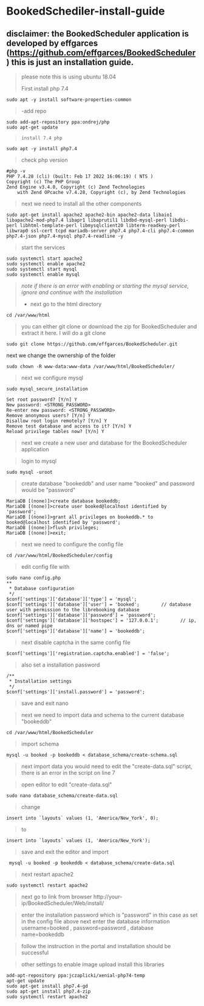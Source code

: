 
# BookedSchediler-install-guide
disclaimer: the BookedScheduler application is developed by effgarces (https://github.com/effgarces/BookedScheduler) this is just an installation guide.
----------------------------------------

> please note this is using ubuntu 18.04
> 
> First install php 7.4

    sudo apt -y install software-properties-common

> -add repo

    sudo add-apt-repository ppa:ondrej/php
    sudo apt-get update
   

>     install 7.4 php

    sudo apt -y install php7.4

> check php version

    #php -v
    PHP 7.4.28 (cli) (built: Feb 17 2022 16:06:19) ( NTS )
    Copyright (c) The PHP Group
    Zend Engine v3.4.0, Copyright (c) Zend Technologies
        with Zend OPcache v7.4.28, Copyright (c), by Zend Technologies

> next we need to install all the other components

    sudo apt-get install apache2 apache2-bin apache2-data libaio1 libapache2-mod-php7.4 libapr1 libaprutil1 libdbd-mysql-perl libdbi-perl libhtml-template-perl libmysqlclient20 libterm-readkey-perl libwrap0 ssl-cert tcpd mariadb-server php7.4 php7.4-cli php7.4-common php7.4-json php7.4-mysql php7.4-readline -y

>start the services 
    
    sudo systemctl start apache2
    sudo systemctl enable apache2
    sudo systemctl start mysql
    sudo systemctl enable mysql 



> *note if there is an error with enabling or starting the mysql service,*
> *ignore and continue with the installation*
> 
> - next go to the html directory

    cd /var/www/html

> you can either git clone or download the zip for BookedScheduler and
> extract it here. I will do a git clone

    sudo git clone https://github.com/effgarces/BookedScheduler.git

next we change the ownership of the folder

    sudo chown -R www-data:www-data /var/www/html/BookedScheduler/

> next we configure mysql

    sudo mysql_secure_installation

    Set root password? [Y/n] Y
    New password: <STRONG_PASSWORD>
    Re-enter new password: <STRONG_PASSWORD>
    Remove anonymous users? [Y/n] Y
    Disallow root login remotely? [Y/n] Y
    Remove test database and access to it? [Y/n] Y
    Reload privilege tables now? [Y/n] Y

> next we create a new user and database for the BookedScheduler
> application

> login to mysql

    sudo mysql -uroot
>create database "bookeddb" and user name "booked" and password would be "password"

    MariaDB [(none)]>create database bookeddb;
    MariaDB [(none)]>create user booked@localhost identified by 'password';
    MariaDB [(none)]>grant all privileges on bookeddb.* to booked@localhost identified by 'password';
    MariaDB [(none)]>flush privileges;
    MariaDB [(none)]>exit;

> next we need to configure the config file

    cd /var/www/html/BookedScheduler/config
>edit config file with

    sudo nano config.php
    **
     * Database configuration
     */
    $conf['settings']['database']['type'] = 'mysql';
    $conf['settings']['database']['user'] = 'booked';        // database user with permission to the librebooking database
    $conf['settings']['database']['password'] = 'password';
    $conf['settings']['database']['hostspec'] = '127.0.0.1';        // ip, dns or named pipe
    $conf['settings']['database']['name'] = 'bookeddb';
>next disable captcha in the same config file

    $conf['settings']['registration.captcha.enabled'] = 'false';
>also set a installation password 

    /**
     * Installation settings
     */
    $conf['settings']['install.password'] = 'password';

>save and exit nano

>next we need to import data and schema to the current database "bookeddb"

    cd /var/www/html/BookedScheduler
>import schema

    mysql -u booked -p bookeddb < database_schema/create-schema.sql

>next import data
you would need to edit the "create-data.sql" script, there is an error in the script on line 7

>open editor to edit "create-data.sql" 

    sudo nano database_schema/create-data.sql
>change 

    insert into `layouts` values (1, 'America/New_York', 0);
>to

    insert into `layouts` values (1, 'America/New_York');

> save and exit the editor and import

  

     mysql -u booked -p bookeddb < database_schema/create-data.sql
    
>next restart apache2

    sudo systemctl restart apache2
>next go to link from browser
http://your-ip/BookedScheduler/Web/install/

>enter the installation password which is "password" in this case as set in the config file above 
next enter the database information username=booked , password=password , database name=bookeddb

>follow the instruction in the portal and installation should be successful 



> other settings
> to enable image upload install this libraries

    add-apt-repository ppa:jczaplicki/xenial-php74-temp
    apt-get update
    sudo apt-get install php7.4-gd
    sudo apt-get install php7.4-zip
    sudo systemctl restart apache2
   
